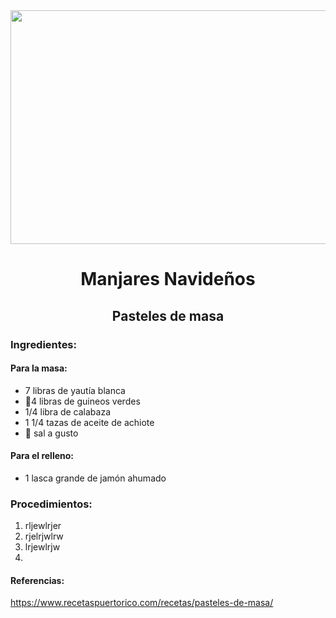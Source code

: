 <div align="center">

<img src="https://media.metrolatam.com/2017/05/08/screen-shot-20170508-at-5.16.16-pm-1200x800.jpg" width="520" height="374"/>
  
# Manjares Navideños
## Pasteles de masa

</div>

### Ingredientes:
#### Para la masa:
- 7 libras de yautía blanca
- 🍌4 libras de guineos verdes
- 1/4 libra de calabaza
- 1 1/4 tazas de aceite de achiote
- 🧂 sal a gusto
#### Para el relleno:
- 1 lasca grande de jamón ahumado

### Procedimientos:
1. rljewlrjer
2. rjelrjwlrw
3. lrjewlrjw
4. 

#### Referencias:
https://www.recetaspuertorico.com/recetas/pasteles-de-masa/
